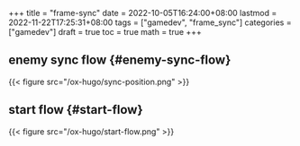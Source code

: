 +++
title = "frame-sync"
date = 2022-10-05T16:24:00+08:00
lastmod = 2022-11-22T17:25:31+08:00
tags = ["gamedev", "frame_sync"]
categories = ["gamedev"]
draft = true
toc = true
math = true
+++

<!--more-->


## enemy sync flow {#enemy-sync-flow}

{{< figure src="/ox-hugo/sync-position.png" >}}


## start flow {#start-flow}

{{< figure src="/ox-hugo/start-flow.png" >}}
